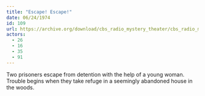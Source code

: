 ```yaml
---
title: "Escape! Escape!"
date: 06/24/1974
id: 109
url: https://archive.org/download/cbs_radio_mystery_theater/cbs_radio_mystery_theater-0101-0150.zip/cbs_radio_mystery_theater-0101-0150%2Fcbsrmt_0109_escape_escape.mp3
actors:
  - 26
  - 16
  - 35
  - 91
---
```

Two prisoners escape from detention with the help of a young woman. Trouble begins when they take refuge in a seemingly abandoned house in the woods.